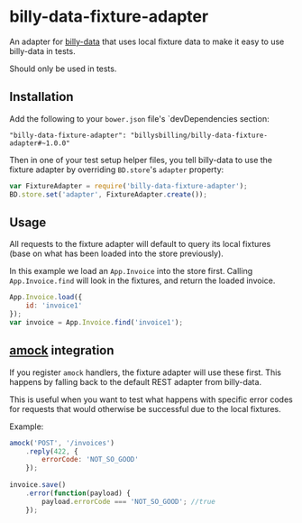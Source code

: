 # billy-data-fixture-adapter

An adapter for [billy-data](https://github.com/billysbilling/billy-data) that uses local fixture data to make it easy to use billy-data in tests.

Should only be used in tests.


## Installation

Add the following to your `bower.json` file's `devDependencies section:

```
"billy-data-fixture-adapter": "billysbilling/billy-data-fixture-adapter#~1.0.0"
```

Then in one of your test setup helper files, you tell billy-data to use the fixture adapter by overriding `BD.store`'s `adapter` property:

```javascript
var FixtureAdapter = require('billy-data-fixture-adapter');
BD.store.set('adapter', FixtureAdapter.create());
```


## Usage

All requests to the fixture adapter will default to query its local fixtures (base on what has been loaded into the store previously).

In this example we load an `App.Invoice` into the store first. Calling `App.Invoice.find` will look in the fixtures, and return the loaded invoice.

```javascript
App.Invoice.load({
    id: 'invoice1'
});
var invoice = App.Invoice.find('invoice1');
```

## [amock](https://github.com/billysbilling/amock) integration

If you register `amock` handlers, the fixture adapter will use these first. This happens by falling back to the default REST adapter from billy-data.

This is useful when you want to test what happens with specific error codes for requests that would otherwise be successful due to the local fixtures.

Example:

```javascript
amock('POST', '/invoices')
    .reply(422, {
        errorCode: 'NOT_SO_GOOD'
    });
    
invoice.save()
    .error(function(payload) {
        payload.errorCode === 'NOT_SO_GOOD'; //true
    });
```